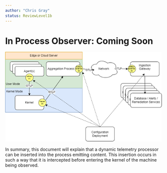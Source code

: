 ```yaml
---
author: "Chris Gray"
status: ReviewLevel1b
---
```


# In Process Observer: Coming Soon

![](../orig_media/Architecture.Boxes.Full.DynamicTelemetry.drawio.png)

In summary, this document will explain that a dynamic telemetry processor can be
inserted into the process emitting content. This insertion occurs in such a way
that it is intercepted before entering the kernel of the machine being observed.
